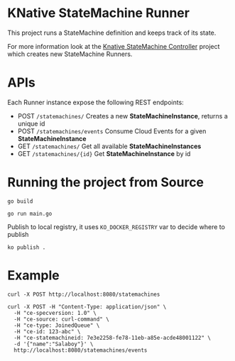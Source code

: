 # KNative StateMachine Runner

This project runs a StateMachine definition and keeps track of its state. 

For more information look at the [Knative StateMachine Controller](http://github.com/salaboy/knative-state) project which creates new StateMachine Runners.

# APIs

Each Runner instance expose the following REST endpoints: 
- POST `/statemachines/` Creates a new **StateMachineInstance**, returns a unique id
- POST `/statemachines/events` Consume Cloud Events for a given **StateMachineInstance**
- GET `/statemachines/` Get all available **StateMachineInstances**
- GET `/statemachines/{id}` Get **StateMachineInstance** by id

# Running the project from Source

```
go build
```

```
go run main.go
```

Publish to local registry, it uses `KO_DOCKER_REGISTRY` var to decide where to publish

```
ko publish .
```


# Example
```
curl -X POST http://localhost:8080/statemachines
```


```
curl -X POST -H "Content-Type: application/json" \
  -H "ce-specversion: 1.0" \
  -H "ce-source: curl-command" \
  -H "ce-type: JoinedQueue" \
  -H "ce-id: 123-abc" \
  -H "ce-statemachineid: 7e3e2258-fe78-11eb-a85e-acde48001122" \
  -d '{"name":"Salaboy"}' \
  http://localhost:8080/statemachines/events
```